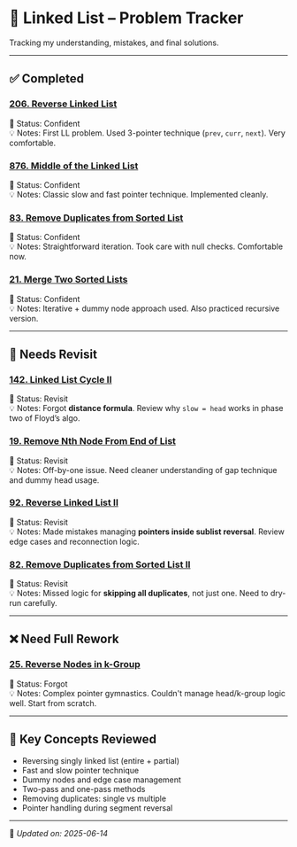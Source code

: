 # 🔗 Linked List – Problem Tracker

Tracking my understanding, mistakes, and final solutions.

---

## ✅ Completed

### [206. Reverse Linked List](https://leetcode.com/problems/reverse-linked-list/)
📌 Status: Confident  
💡 Notes: First LL problem. Used 3-pointer technique (`prev`, `curr`, `next`). Very comfortable.

### [876. Middle of the Linked List](https://leetcode.com/problems/middle-of-the-linked-list/)
📌 Status: Confident  
💡 Notes: Classic slow and fast pointer technique. Implemented cleanly.

### [83. Remove Duplicates from Sorted List](https://leetcode.com/problems/remove-duplicates-from-sorted-list/)
📌 Status: Confident  
💡 Notes: Straightforward iteration. Took care with null checks. Comfortable now.

### [21. Merge Two Sorted Lists](https://leetcode.com/problems/merge-two-sorted-lists/)
📌 Status: Confident  
💡 Notes: Iterative + dummy node approach used. Also practiced recursive version.

---

## 🔁 Needs Revisit

### [142. Linked List Cycle II](https://leetcode.com/problems/linked-list-cycle-ii/)
📌 Status: Revisit  
💡 Notes: Forgot **distance formula**. Review why `slow = head` works in phase two of Floyd’s algo.

### [19. Remove Nth Node From End of List](https://leetcode.com/problems/remove-nth-node-from-end-of-list/)
📌 Status: Revisit  
💡 Notes: Off-by-one issue. Need cleaner understanding of gap technique and dummy head usage.

### [92. Reverse Linked List II](https://leetcode.com/problems/reverse-linked-list-ii/)
📌 Status: Revisit  
💡 Notes: Made mistakes managing **pointers inside sublist reversal**. Review edge cases and reconnection logic.

### [82. Remove Duplicates from Sorted List II](https://leetcode.com/problems/remove-duplicates-from-sorted-list-ii/)
📌 Status: Revisit  
💡 Notes: Missed logic for **skipping all duplicates**, not just one. Need to dry-run carefully.

---

## ❌ Need Full Rework

### [25. Reverse Nodes in k-Group](https://leetcode.com/problems/reverse-nodes-in-k-group/)
📌 Status: Forgot  
💡 Notes: Complex pointer gymnastics. Couldn't manage head/k-group logic well. Start from scratch.

---

## 🧠 Key Concepts Reviewed

- Reversing singly linked list (entire + partial)  
- Fast and slow pointer technique  
- Dummy nodes and edge case management  
- Two-pass and one-pass methods  
- Removing duplicates: single vs multiple  
- Pointer handling during segment reversal  

---

📝 *Updated on: 2025-06-14*

